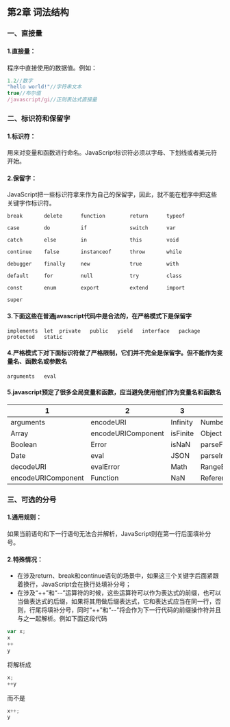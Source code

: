 ## 第2章 词法结构
### 一、直接量
#### 1.直接量：
程序中直接使用的数据值。例如：
```javascript 1.5
1.2//数字
"hello world!"//字符串文本
true//布尔值
/javascript/gi//正则表达式直接量
```
### 二、标识符和保留字
#### 1.标识符：
用来对变量和函数进行命名。JavaScript标识符必须以字母、下划线或者美元符开始。

#### 2.保留字：
JavaScript把一些标识符拿来作为自己的保留字，因此，就不能在程序中把这些关键字作标识符。

```
break       delete      function        return      typeof  

case        do          if              switch      var 

catch       else        in              this        void

continue    false       instanceof      throw       while   

debugger    finally     new             true        with

default     for         null            try         class

const       enum        export          extend      import   

super       
```
#### 3.下面这些在普通javascript代码中是合法的，在严格模式下是保留字
```
implements  let  private   public   yield   interface   package   protected   static  
```
#### 4.严格模式下对下面标识符做了严格限制，它们并不完全是保留字。但不能作为变量名、函数名或参数名
```
arguments   eval
```
#### 5.javascript预定了很多全局变量和函数，应当避免使用他们作为变量名和函数名

1 | 2 | 3 | 4 | 5
---|---|---|---|---
arguments | encodeURI | Infinity | Number | RegExp
Array | encodeURIComponent| isFinite| Object| String
Boolean | Error| isNaN| parseFloat| SyntaxError
Date | eval| JSON| parseInt| TypeError
decodeURI | evalError| Math| RangeError| undefined
encodeURIComponent | Function| NaN| ReferenceError| URIError
### 三、可选的分号
#### 1.通用规则：
如果当前语句和下一行语句无法合并解析，JavaScript则在第一行后面填补分号。

#### 2.特殊情况：
+ 在涉及return、break和continue语句的场景中，如果这三个关键字后面紧跟着换行，JavaScript会在换行处填补分号；
+ 在涉及“++”和“--”运算符的时候，这些运算符可以作为表达式的前缀，也可以当做表达式的后缀，如果将其用做后缀表达式，它和表达式应当在同一行，否则，行尾将填补分号，同时“++”和“--”将会作为下一行代码的前缀操作符并且与之一起解析。例如下面这段代码
```JavaScript
var x;
x
++
y
```
将解析成
```JavaScript
x;
++y
```
而不是
```JavaScript
x++;
y
```